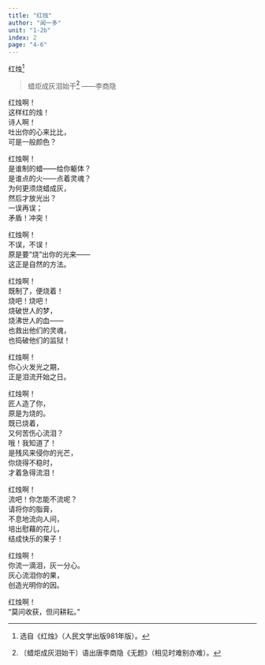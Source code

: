 ```yaml
---
title: "红烛"
author: "闻一多"
unit: "1-2b"
index: 2
page: "4-6"
---
```


红烛[^1-c]

> 蜡炬成灰泪始干[^1-d]
> ——李商隐

红烛啊！  
这样红的烛！  
诗人啊！  
吐出你的心来比比，  
可是一般颜色？  

[^1-c]:  选自《红烛》（人民文学出版981年版）。
[^1-d]:  〔蜡炬成灰泪始干〕语出唐李商隐《无题》（相见时难别亦难）。

红烛啊！  
是谁制的蜡——给你躯体？  
是谁点的火——点着灵魂？  
为何更须烧蜡成灰，  
然后才放光出？  
一误再误；  
矛盾！冲突！  

红烛啊！  
不误，不误！  
原是要“烧”出你的光来——  
这正是自然的方法。  

红烛啊！  
既制了，便烧着！  
烧吧！烧吧！  
烧破世人的梦，  
烧沸世人的血——  
也救出他们的灵魂，  
也捣破他们的监狱！  

红烛啊！  
你心火发光之期，  
正是泪流开始之日。  

红烛啊！  
匠人造了你，  
原是为烧的。  
既已烧着，  
又何苦伤心流泪？  
哦！我知道了！  
是残风来侵你的光芒，  
你烧得不稳时，  
才着急得流泪！  

红烛啊！  
流吧！你怎能不流呢？  
请将你的脂膏，  
不息地流向人间，  
培出慰藉的花儿，  
结成快乐的果子！  

红烛啊！  
你流一滴泪，灰一分心。  
灰心流泪你的果，  
创造光明你的因。  

红烛啊！  
“莫问收获，但问耕耘。”  
